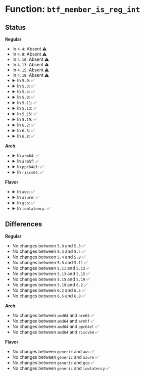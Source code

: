 # Function: <code>btf_member_is_reg_int</code>

## Status
<b>Regular</b>
<ul>
<li>
In <code>4.4</code>: Absent ⚠️
</li>
<li>
In <code>4.8</code>: Absent ⚠️
</li>
<li>
In <code>4.10</code>: Absent ⚠️
</li>
<li>
In <code>4.13</code>: Absent ⚠️
</li>
<li>
In <code>4.15</code>: Absent ⚠️
</li>
<li>
In <code>4.18</code>: Absent ⚠️
</li>
<li>
<details>
<summary>In <code>5.0</code>: ✅</summary>

```c
bool btf_member_is_reg_int(const struct btf *btf, const struct btf_type *s, const struct btf_member *m, u32 expected_offset, u32 expected_size);
```

**Collision:** Unique Global

**Inline:** No

**Transformation:** False

**Instances:**

```
In kernel/bpf/btf.c (ffffffff811db270)
Location: kernel/bpf/btf.c:552
Inline: False
Direct callers:
  - kernel/bpf/local_storage.c:cgroup_storage_check_btf
  - kernel/bpf/local_storage.c:cgroup_storage_check_btf
```
**Symbols:**

```
ffffffff811db270-ffffffff811db359: btf_member_is_reg_int (STB_GLOBAL)
```
</details>
</li>
<li>
<details>
<summary>In <code>5.3</code>: ✅</summary>

```c
bool btf_member_is_reg_int(const struct btf *btf, const struct btf_type *s, const struct btf_member *m, u32 expected_offset, u32 expected_size);
```

**Collision:** Unique Global

**Inline:** No

**Transformation:** False

**Instances:**

```
In kernel/bpf/btf.c (ffffffff811f0860)
Location: kernel/bpf/btf.c:627
Inline: False
Direct callers:
  - kernel/bpf/local_storage.c:cgroup_storage_check_btf
  - kernel/bpf/local_storage.c:cgroup_storage_check_btf
```
**Symbols:**

```
ffffffff811f0860-ffffffff811f094e: btf_member_is_reg_int (STB_GLOBAL)
```
</details>
</li>
<li>
<details>
<summary>In <code>5.4</code>: ✅</summary>

```c
bool btf_member_is_reg_int(const struct btf *btf, const struct btf_type *s, const struct btf_member *m, u32 expected_offset, u32 expected_size);
```

**Collision:** Unique Global

**Inline:** No

**Transformation:** False

**Instances:**

```
In kernel/bpf/btf.c (ffffffff811fcf70)
Location: kernel/bpf/btf.c:627
Inline: False
Direct callers:
  - kernel/bpf/local_storage.c:cgroup_storage_check_btf
  - kernel/bpf/local_storage.c:cgroup_storage_check_btf
```
**Symbols:**

```
ffffffff811fcf70-ffffffff811fd05e: btf_member_is_reg_int (STB_GLOBAL)
```
</details>
</li>
<li>
<details>
<summary>In <code>5.8</code>: ✅</summary>

```c
bool btf_member_is_reg_int(const struct btf *btf, const struct btf_type *s, const struct btf_member *m, u32 expected_offset, u32 expected_size);
```

**Collision:** Unique Global

**Inline:** No

**Transformation:** False

**Instances:**

```
In kernel/bpf/btf.c (ffffffff81223240)
Location: kernel/bpf/btf.c:642
Inline: False
Direct callers:
  - kernel/bpf/local_storage.c:cgroup_storage_check_btf
  - kernel/bpf/local_storage.c:cgroup_storage_check_btf
```
**Symbols:**

```
ffffffff81223240-ffffffff8122332c: btf_member_is_reg_int (STB_GLOBAL)
```
</details>
</li>
<li>
<details>
<summary>In <code>5.11</code>: ✅</summary>

```c
bool btf_member_is_reg_int(const struct btf *btf, const struct btf_type *s, const struct btf_member *m, u32 expected_offset, u32 expected_size);
```

**Collision:** Unique Global

**Inline:** No

**Transformation:** False

**Instances:**

```
In kernel/bpf/btf.c (ffffffff81229780)
Location: kernel/bpf/btf.c:745
Inline: False
```
**Symbols:**

```
ffffffff81229780-ffffffff8122986c: btf_member_is_reg_int (STB_GLOBAL)
```
</details>
</li>
<li>
<details>
<summary>In <code>5.13</code>: ✅</summary>

```c
bool btf_member_is_reg_int(const struct btf *btf, const struct btf_type *s, const struct btf_member *m, u32 expected_offset, u32 expected_size);
```

**Collision:** Unique Global

**Inline:** No

**Transformation:** False

**Instances:**

```
In kernel/bpf/btf.c (ffffffff8122e010)
Location: kernel/bpf/btf.c:747
Inline: False
```
**Symbols:**

```
ffffffff8122e010-ffffffff8122e0fc: btf_member_is_reg_int (STB_GLOBAL)
```
</details>
</li>
<li>
<details>
<summary>In <code>5.15</code>: ✅</summary>

```c
bool btf_member_is_reg_int(const struct btf *btf, const struct btf_type *s, const struct btf_member *m, u32 expected_offset, u32 expected_size);
```

**Collision:** Unique Global

**Inline:** No

**Transformation:** False

**Instances:**

```
In kernel/bpf/btf.c (ffffffff81266c10)
Location: kernel/bpf/btf.c:747
Inline: False
```
**Symbols:**

```
ffffffff81266c10-ffffffff81266cfc: btf_member_is_reg_int (STB_GLOBAL)
```
</details>
</li>
<li>
<details>
<summary>In <code>5.19</code>: ✅</summary>

```c
bool btf_member_is_reg_int(const struct btf *btf, const struct btf_type *s, const struct btf_member *m, u32 expected_offset, u32 expected_size);
```

**Collision:** Unique Global

**Inline:** No

**Transformation:** False

**Instances:**

```
In kernel/bpf/btf.c (ffffffff812b3e40)
Location: kernel/bpf/btf.c:842
Inline: False
Direct callers:
  - kernel/bpf/local_storage.c:cgroup_storage_check_btf
  - kernel/bpf/local_storage.c:cgroup_storage_check_btf
```
**Symbols:**

```
ffffffff812b3e40-ffffffff812b3f3b: btf_member_is_reg_int (STB_GLOBAL)
```
</details>
</li>
<li>
<details>
<summary>In <code>6.2</code>: ✅</summary>

```c
bool btf_member_is_reg_int(const struct btf *btf, const struct btf_type *s, const struct btf_member *m, u32 expected_offset, u32 expected_size);
```

**Collision:** Unique Global

**Inline:** No

**Transformation:** False

**Instances:**

```
In kernel/bpf/btf.c (ffffffff81314350)
Location: kernel/bpf/btf.c:844
Inline: False
Direct callers:
  - kernel/bpf/local_storage.c:cgroup_storage_check_btf
  - kernel/bpf/local_storage.c:cgroup_storage_check_btf
```
**Symbols:**

```
ffffffff81314350-ffffffff8131444b: btf_member_is_reg_int (STB_GLOBAL)
```
</details>
</li>
<li>
<details>
<summary>In <code>6.5</code>: ✅</summary>

```c
bool btf_member_is_reg_int(const struct btf *btf, const struct btf_type *s, const struct btf_member *m, u32 expected_offset, u32 expected_size);
```

**Collision:** Unique Global

**Inline:** No

**Transformation:** False

**Instances:**

```
In kernel/bpf/btf.c (ffffffff81344250)
Location: kernel/bpf/btf.c:863
Inline: False
Direct callers:
  - kernel/bpf/local_storage.c:cgroup_storage_check_btf
  - kernel/bpf/local_storage.c:cgroup_storage_check_btf
```
**Symbols:**

```
ffffffff81344250-ffffffff81344350: btf_member_is_reg_int (STB_GLOBAL)
```
</details>
</li>
<li>
<details>
<summary>In <code>6.8</code>: ✅</summary>

```c
bool btf_member_is_reg_int(const struct btf *btf, const struct btf_type *s, const struct btf_member *m, u32 expected_offset, u32 expected_size);
```

**Collision:** Unique Global

**Inline:** No

**Transformation:** False

**Instances:**

```
In kernel/bpf/btf.c (ffffffff8136a1e0)
Location: kernel/bpf/btf.c:864
Inline: False
Direct callers:
  - kernel/bpf/local_storage.c:cgroup_storage_check_btf
  - kernel/bpf/local_storage.c:cgroup_storage_check_btf
```
**Symbols:**

```
ffffffff8136a1e0-ffffffff8136a2e0: btf_member_is_reg_int (STB_GLOBAL)
```
</details>
</li>
</ul>
<b>Arch</b>
<ul>
<li>
<details>
<summary>In <code>arm64</code>: ✅</summary>

```c
bool btf_member_is_reg_int(const struct btf *btf, const struct btf_type *s, const struct btf_member *m, u32 expected_offset, u32 expected_size);
```

**Collision:** Unique Global

**Inline:** No

**Transformation:** False

**Instances:**

```
In kernel/bpf/btf.c (ffff800010283cf0)
Location: kernel/bpf/btf.c:627
Inline: False
Direct callers:
  - kernel/bpf/local_storage.c:cgroup_storage_check_btf
  - kernel/bpf/local_storage.c:cgroup_storage_check_btf
```
**Symbols:**

```
ffff800010283cf0-ffff800010283e08: btf_member_is_reg_int (STB_GLOBAL)
```
</details>
</li>
<li>
<details>
<summary>In <code>armhf</code>: ✅</summary>

```c
bool btf_member_is_reg_int(const struct btf *btf, const struct btf_type *s, const struct btf_member *m, u32 expected_offset, u32 expected_size);
```

**Collision:** Unique Global

**Inline:** No

**Transformation:** False

**Instances:**

```
In kernel/bpf/btf.c (c04b43fc)
Location: kernel/bpf/btf.c:627
Inline: False
Direct callers:
  - kernel/bpf/local_storage.c:cgroup_storage_check_btf
  - kernel/bpf/local_storage.c:cgroup_storage_check_btf
```
**Symbols:**

```
c04b43fc-c04b451c: btf_member_is_reg_int (STB_GLOBAL)
```
</details>
</li>
<li>
<details>
<summary>In <code>ppc64el</code>: ✅</summary>

```c
bool btf_member_is_reg_int(const struct btf *btf, const struct btf_type *s, const struct btf_member *m, u32 expected_offset, u32 expected_size);
```

**Collision:** Unique Global

**Inline:** No

**Transformation:** False

**Instances:**

```
In kernel/bpf/btf.c (c00000000032e3b0)
Location: kernel/bpf/btf.c:627
Inline: False
Direct callers:
  - kernel/bpf/local_storage.c:cgroup_storage_check_btf
  - kernel/bpf/local_storage.c:cgroup_storage_check_btf
```
**Symbols:**

```
c00000000032e3b0-c00000000032e51c: btf_member_is_reg_int (STB_GLOBAL)
```
</details>
</li>
<li>
<details>
<summary>In <code>riscv64</code>: ✅</summary>

```c
bool btf_member_is_reg_int(const struct btf *btf, const struct btf_type *s, const struct btf_member *m, u32 expected_offset, u32 expected_size);
```

**Collision:** Unique Global

**Inline:** No

**Transformation:** False

**Instances:**

```
In kernel/bpf/btf.c (ffffffe0001b9610)
Location: kernel/bpf/btf.c:627
Inline: False
Direct callers:
  - kernel/bpf/local_storage.c:cgroup_storage_check_btf
  - kernel/bpf/local_storage.c:cgroup_storage_check_btf
```
**Symbols:**

```
ffffffe0001b9610-ffffffe0001b96da: btf_member_is_reg_int (STB_GLOBAL)
```
</details>
</li>
</ul>
<b>Flavor</b>
<ul>
<li>
<details>
<summary>In <code>aws</code>: ✅</summary>

```c
bool btf_member_is_reg_int(const struct btf *btf, const struct btf_type *s, const struct btf_member *m, u32 expected_offset, u32 expected_size);
```

**Collision:** Unique Global

**Inline:** No

**Transformation:** False

**Instances:**

```
In kernel/bpf/btf.c (ffffffff811f5590)
Location: kernel/bpf/btf.c:627
Inline: False
Direct callers:
  - kernel/bpf/local_storage.c:cgroup_storage_check_btf
  - kernel/bpf/local_storage.c:cgroup_storage_check_btf
```
**Symbols:**

```
ffffffff811f5590-ffffffff811f567e: btf_member_is_reg_int (STB_GLOBAL)
```
</details>
</li>
<li>
<details>
<summary>In <code>azure</code>: ✅</summary>

```c
bool btf_member_is_reg_int(const struct btf *btf, const struct btf_type *s, const struct btf_member *m, u32 expected_offset, u32 expected_size);
```

**Collision:** Unique Global

**Inline:** No

**Transformation:** False

**Instances:**

```
In kernel/bpf/btf.c (ffffffff811e82e0)
Location: kernel/bpf/btf.c:627
Inline: False
Direct callers:
  - kernel/bpf/local_storage.c:cgroup_storage_check_btf
  - kernel/bpf/local_storage.c:cgroup_storage_check_btf
```
**Symbols:**

```
ffffffff811e82e0-ffffffff811e83ce: btf_member_is_reg_int (STB_GLOBAL)
```
</details>
</li>
<li>
<details>
<summary>In <code>gcp</code>: ✅</summary>

```c
bool btf_member_is_reg_int(const struct btf *btf, const struct btf_type *s, const struct btf_member *m, u32 expected_offset, u32 expected_size);
```

**Collision:** Unique Global

**Inline:** No

**Transformation:** False

**Instances:**

```
In kernel/bpf/btf.c (ffffffff811f3360)
Location: kernel/bpf/btf.c:627
Inline: False
Direct callers:
  - kernel/bpf/local_storage.c:cgroup_storage_check_btf
  - kernel/bpf/local_storage.c:cgroup_storage_check_btf
```
**Symbols:**

```
ffffffff811f3360-ffffffff811f344e: btf_member_is_reg_int (STB_GLOBAL)
```
</details>
</li>
<li>
<details>
<summary>In <code>lowlatency</code>: ✅</summary>

```c
bool btf_member_is_reg_int(const struct btf *btf, const struct btf_type *s, const struct btf_member *m, u32 expected_offset, u32 expected_size);
```

**Collision:** Unique Global

**Inline:** No

**Transformation:** False

**Instances:**

```
In kernel/bpf/btf.c (ffffffff81201870)
Location: kernel/bpf/btf.c:627
Inline: False
Direct callers:
  - kernel/bpf/local_storage.c:cgroup_storage_check_btf
  - kernel/bpf/local_storage.c:cgroup_storage_check_btf
```
**Symbols:**

```
ffffffff81201870-ffffffff8120195e: btf_member_is_reg_int (STB_GLOBAL)
```
</details>
</li>
</ul>

## Differences
<b>Regular</b>
<ul>
<li>
No changes between <code>5.0</code> and <code>5.3</code> ✅
</li>
<li>
No changes between <code>5.3</code> and <code>5.4</code> ✅
</li>
<li>
No changes between <code>5.4</code> and <code>5.8</code> ✅
</li>
<li>
No changes between <code>5.8</code> and <code>5.11</code> ✅
</li>
<li>
No changes between <code>5.11</code> and <code>5.13</code> ✅
</li>
<li>
No changes between <code>5.13</code> and <code>5.15</code> ✅
</li>
<li>
No changes between <code>5.15</code> and <code>5.19</code> ✅
</li>
<li>
No changes between <code>5.19</code> and <code>6.2</code> ✅
</li>
<li>
No changes between <code>6.2</code> and <code>6.5</code> ✅
</li>
<li>
No changes between <code>6.5</code> and <code>6.8</code> ✅
</li>
</ul>
<b>Arch</b>
<ul>
<li>
No changes between <code>amd64</code> and <code>arm64</code> ✅
</li>
<li>
No changes between <code>amd64</code> and <code>armhf</code> ✅
</li>
<li>
No changes between <code>amd64</code> and <code>ppc64el</code> ✅
</li>
<li>
No changes between <code>amd64</code> and <code>riscv64</code> ✅
</li>
</ul>
<b>Flavor</b>
<ul>
<li>
No changes between <code>generic</code> and <code>aws</code> ✅
</li>
<li>
No changes between <code>generic</code> and <code>azure</code> ✅
</li>
<li>
No changes between <code>generic</code> and <code>gcp</code> ✅
</li>
<li>
No changes between <code>generic</code> and <code>lowlatency</code> ✅
</li>
</ul>
